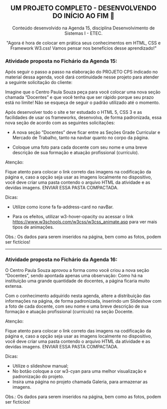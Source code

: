 <div align="center">

## UM PROJETO COMPLETO - DESENVOLVENDO DO INÍCIO AO FIM 📓
Conteúdo desenvolvido na Agenda 15, disciplina Desenvolvimento de Sistemas I - ETEC.

"Agora é hora de colocar em prática seus conhecimentos em HTML, CSS e Framework W3.css!
Vamos pensar nos benefícios desse aprendizado!"

</div>

### Atividade proposta no Fichário da Agenda 15:

Após seguir o passo a passo na elaboração do PROJETO CPS indicado no material dessa agenda, você dará continuidade nesse projeto para atender a seguinte solicitação do cliente:

Imagine que o Centro Paula Souza peça para você colocar uma nova seção chamada “Docentes” e que você tenha que ser rápido porque seu prazo está no limite! Não se esqueça de seguir o padrão utilizado até o momento.

Após desenvolver todo o site e ter estudado o HTML 5, CSS 3 e as facilidades de usar os frameworks, desenvolva, de forma padronizada, essa nova seção de acordo com as seguintes solicitações:

- A nova seção ”Docentes” deve ficar entre as Seções Grade Curricular e Mercado de Trabalho, tanto na navbar quanto no corpo da página.

- Coloque uma foto para cada docente com seu nome e uma breve descrição de sua formação e atuação profissional (currículo).

Atenção:

Fique atento para colocar o link correto das imagens na codificação da página e, caso a opção seja usar as imagens localmente no dispositivo, você deve criar uma pasta  contendo o arquivo HTML da atividade e as devidas imagens. ENVIAR ESSA PASTA COMPACTADA.

Dicas:

- Utilize como ícone fa fa-address-card no navBar.

- Para os efeitos, utilizar w3-hover-opacity ou acessar o link https://www.w3schools.com/w3css/w3css_animate.asp   para ver mais tipos de animações.

Obs.: Os dados para serem inseridos na página, bem como as fotos, podem ser fictícios!

<hr>

### Atividade proposta no Fichário da Agenda 16:

O Centro Paula Souza aprovou a forma como você criou a nova seção “Docentes”, sendo apontada apenas uma observação: Como há na instituição uma grande quantidade de docentes, a página ficaria muito extensa.

Com o conhecimento adquirido nesta agenda, altere a distribuição das informações na página, de forma padronizada, inserindo um Slideshow com a foto de cada docente, com seu nome e uma breve descrição de sua formação e atuação profissional (currículo) na seção Docente.

Atenção:

Fique atento para colocar o link correto das imagens na codificação da página e, caso a opção seja usar as imagens localmente no dispositivo, você deve criar uma pasta  contendo o arquivo HTML da atividade e as devidas imagens. ENVIAR ESSA PASTA COMPACTADA.

Dicas:

- Utilize o slideshow manual;
- No botão coloque a cor w3-cyan para uma melhor visualização e padronização do projeto.
- Insira uma página no projeto chamada Galeria, para armazenar as imagens.

Obs.: Os dados para serem inseridos na página, bem como as fotos, podem ser fictícios!
